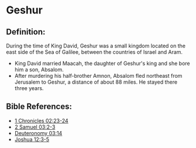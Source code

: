# Geshur #

## Definition: ##

During the time of King David, Geshur was a small kingdom located on the east side of the Sea of Galilee, between the countries of Israel and Aram.

* King David married Maacah, the daughter of Geshur's king and she bore him a son, Absalom.
* After murdering his half-brother Amnon, Absalom fled northeast from Jerusalem to Geshur, a distance of about 88 miles. He stayed there three years.



## Bible References: ##

* [1 Chronicles 02:23-24](en/tn/1ch/help/02/23)
* [2 Samuel 03:2-3](en/tn/2sa/help/03/02)
* [Deuteronomy 03:14](en/tn/deu/help/03/14)
* [Joshua 12:3-5](en/tn/jos/help/12/03)
